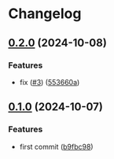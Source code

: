 # Changelog

## [0.2.0](https://github.com/kuritify-org/rulesets-poc/compare/v0.1.0...v0.2.0) (2024-10-08)


### Features

* fix ([#3](https://github.com/kuritify-org/rulesets-poc/issues/3)) ([553660a](https://github.com/kuritify-org/rulesets-poc/commit/553660a7bdedfa0268bb5bf39599f00457574a2d))

## [0.1.0](https://github.com/kuritify-org/rulesets-poc/compare/v0.0.1...v0.1.0) (2024-10-07)


### Features

* first commit ([b9fbc98](https://github.com/kuritify-org/rulesets-poc/commit/b9fbc983dd15622f97883527ad487dca0fb16526))

